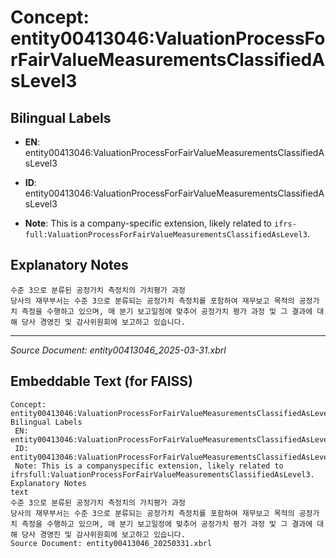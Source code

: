 # Concept: entity00413046:ValuationProcessForFairValueMeasurementsClassifiedAsLevel3

## Bilingual Labels
- **EN**: entity00413046:ValuationProcessForFairValueMeasurementsClassifiedAsLevel3

- **ID**: entity00413046:ValuationProcessForFairValueMeasurementsClassifiedAsLevel3
- **Note**: This is a company-specific extension, likely related to `ifrs-full:ValuationProcessForFairValueMeasurementsClassifiedAsLevel3`.

## Explanatory Notes
```text
수준 3으로 분류된 공정가치 측정치의 가치평가 과정
당사의 재무부서는 수준 3으로 분류되는 공정가치 측정치를 포함하여 재무보고 목적의 공정가치 측정을 수행하고 있으며, 매 분기 보고일정에 맞추어 공정가치 평가 과정 및 그 결과에 대해 당사 경영진 및 감사위원회에 보고하고 있습니다.
```

---
*Source Document: entity00413046_2025-03-31.xbrl*
## Embeddable Text (for FAISS)
```text
Concept: entity00413046:ValuationProcessForFairValueMeasurementsClassifiedAsLevel3
Bilingual Labels
 EN: entity00413046:ValuationProcessForFairValueMeasurementsClassifiedAsLevel3
 ID: entity00413046:ValuationProcessForFairValueMeasurementsClassifiedAsLevel3
 Note: This is a companyspecific extension, likely related to ifrsfull:ValuationProcessForFairValueMeasurementsClassifiedAsLevel3.
Explanatory Notes
text
수준 3으로 분류된 공정가치 측정치의 가치평가 과정
당사의 재무부서는 수준 3으로 분류되는 공정가치 측정치를 포함하여 재무보고 목적의 공정가치 측정을 수행하고 있으며, 매 분기 보고일정에 맞추어 공정가치 평가 과정 및 그 결과에 대해 당사 경영진 및 감사위원회에 보고하고 있습니다.
Source Document: entity00413046_20250331.xbrl
```